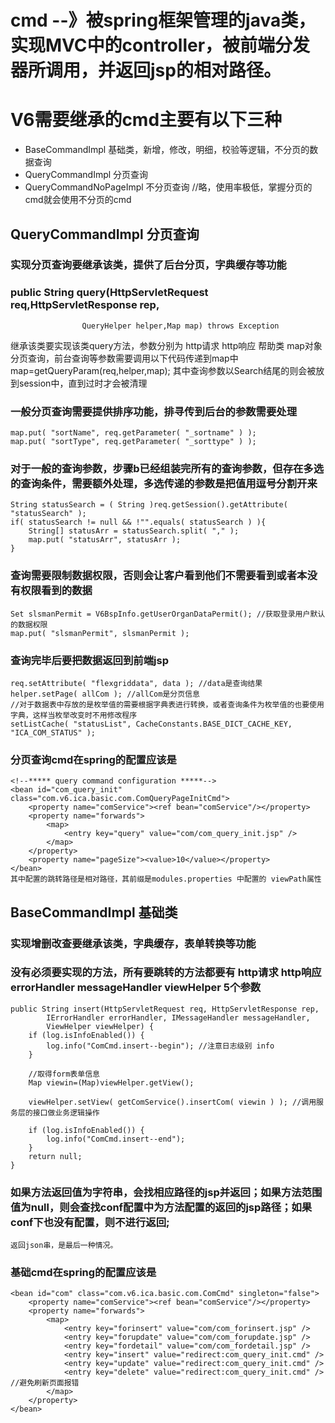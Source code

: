 # cmd --》被spring框架管理的java类，实现MVC中的controller，被前端分发器所调用，并返回jsp的相对路径。


# V6需要继承的cmd主要有以下三种
- BaseCommandImpl 基础类，新增，修改，明细，校验等逻辑，不分页的数据查询
- QueryCommandImpl 分页查询
- QueryCommandNoPageImpl 不分页查询 //略，使用率极低，掌握分页的cmd就会使用不分页的cmd


## QueryCommandImpl 分页查询
### 实现分页查询要继承该类，提供了后台分页，字典缓存等功能
### public String query(HttpServletRequest req,HttpServletResponse rep,
					QueryHelper helper,Map map) throws Exception
继承该类要实现该类query方法，参数分别为 http请求 http响应 帮助类 map对象
分页查询，前台查询等参数需要调用以下代码传递到map中 map=getQueryParam(req,helper,map);
其中查询参数以Search结尾的则会被放到session中，直到过时才会被清理

### 一般分页查询需要提供排序功能，排寻传到后台的参数需要处理
	map.put( "sortName", req.getParameter( "_sortname" ) );
	map.put( "sortType", req.getParameter( "_sorttype" ) );
### 对于一般的查询参数，步骤b已经组装完所有的查询参数，但存在多选的查询条件，需要额外处理，多选传递的参数是把值用逗号分割开来
	String statusSearch = ( String )req.getSession().getAttribute( "statusSearch" );
	if( statusSearch != null && !"".equals( statusSearch ) ){
		String[] statusArr = statusSearch.split( "," );
		map.put( "statusArr", statusArr );
	}
### 查询需要限制数据权限，否则会让客户看到他们不需要看到或者本没有权限看到的数据
	Set slsmanPermit = V6BspInfo.getUserOrganDataPermit(); //获取登录用户默认的数据权限
	map.put( "slsmanPermit", slsmanPermit );
	
### 查询完毕后要把数据返回到前端jsp
	req.setAttribute( "flexgriddata", data ); //data是查询结果
	helper.setPage( allCom ); //allCom是分页信息
	//对于数据表中存放的是枚举值的需要根据字典表进行转换，或者查询条件为枚举值的也要使用字典，这样当枚举改变时不用修改程序
	setListCache( "statusList", CacheConstants.BASE_DICT_CACHE_KEY, "ICA_COM_STATUS" ); 
	
### 分页查询cmd在spring的配置应该是
	<!--***** query command configuration *****-->
	<bean id="com_query_init" class="com.v6.ica.basic.com.ComQueryPageInitCmd">
		<property name="comService"><ref bean="comService"/></property>
		<property name="forwards">
			<map>
				<entry key="query" value="com/com_query_init.jsp" />
			</map>
		</property>
		<property name="pageSize"><value>10</value></property>
	</bean>
	其中配置的跳转路径是相对路径，其前缀是modules.properties 中配置的 viewPath属性
	
	
## BaseCommandImpl 基础类
### 实现增删改查要继承该类，字典缓存，表单转换等功能
### 没有必须要实现的方法，所有要跳转的方法都要有 http请求 http响应 errorHandler messageHandler viewHelper 5个参数
	public String insert(HttpServletRequest req, HttpServletResponse rep,
			IErrorHandler errorHandler, IMessageHandler messageHandler,
			ViewHelper viewHelper) {
		if (log.isInfoEnabled()) {
			log.info("ComCmd.insert--begin"); //注意日志级别 info
		}
		
		//取得form表单信息
		Map viewin=(Map)viewHelper.getView();
		
		viewHelper.setView( getComService().insertCom( viewin ) ); //调用服务层的接口做业务逻辑操作

		if (log.isInfoEnabled()) {
			log.info("ComCmd.insert--end");
		}
		return null;
	}
### 如果方法返回值为字符串，会找相应路径的jsp并返回；如果方法范围值为null，则会查找conf配置中为方法配置的返回的jsp路径；如果conf下也没有配置，则不进行返回;
	返回json串，是最后一种情况。
### 基础cmd在spring的配置应该是
<!--***** base command configuration *****-->
	<bean id="com" class="com.v6.ica.basic.com.ComCmd" singleton="false">
		<property name="comService"><ref bean="comService"/></property>
		<property name="forwards">
			<map>
				<entry key="forinsert" value="com/com_forinsert.jsp" />
				<entry key="forupdate" value="com/com_forupdate.jsp" />
				<entry key="fordetail" value="com/com_fordetail.jsp" />
				<entry key="insert" value="redirect:com_query_init.cmd" />
				<entry key="update" value="redirect:com_query_init.cmd" />
				<entry key="delete" value="redirect:com_query_init.cmd" /> //避免刷新页面报错
			</map>
		</property>
	</bean>